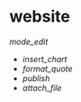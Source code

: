 # website
<section>
<div class="fixed-action-btn vertical">
    <a class="btn-floating btn-large red pulse"> <i class="large material-icons">mode_edit</i> </a>
    <ul>
        <li><a class="btn-floating red"><i class="material-icons">insert_chart</i></a> </li>
        <li><a class="btn-floating yellow darken-1"><i class="material-icons">format_quote</i></a> </li>
        <li><a class="btn-floating green"><i class="material-icons">publish</i></a> </li>
        <li><a class="btn-floating blue"><i class="material-icons">attach_file</i></a> </li>
    </ul>
</div>


<script src="js/jquery.min.js"></script>
<script src="js/bootstrap.js" type="text/javascript"></script>
<script src="js/materialize.min.js" type="text/javascript"></script>
<script src="js/custom.js"></script>
